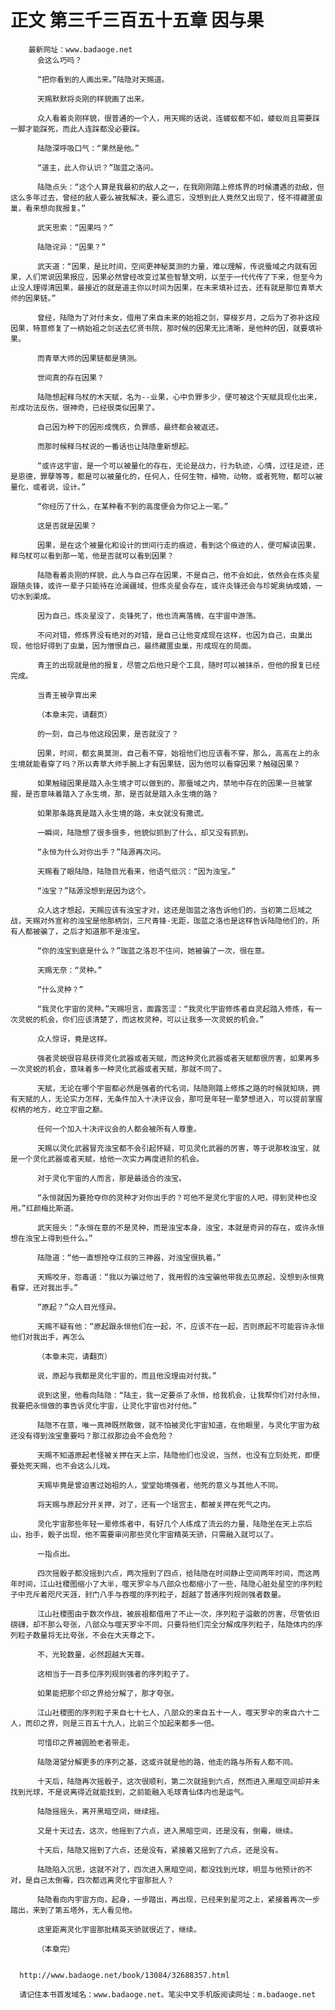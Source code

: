 # 正文 第三千三百五十五章 因与果
        最新网址：www.badaoge.net
          会这么巧吗？
      
          “把你看到的人画出来。”陆隐对天赐道。
      
          天赐默默将炎刚的样貌画了出来。
      
          众人看着炎刚样貌，很普通的一个人，用天赐的话说，连蝼蚁都不如，蝼蚁尚且需要踩一脚才能踩死，而此人连踩都没必要踩。
      
          陆隐深呼吸口气：“果然是他。”
      
          “道主，此人你认识？”珈蓝之洛问。
      
          陆隐点头：“这个人算是我最初的敌人之一，在我刚刚踏上修炼界的时候遭遇的劲敌，但这么多年过去，曾经的敌人要么被我解决，要么遗忘，没想到此人竟然又出现了，怪不得藏匿虫巢，看来想向我报复。”
      
          武天思索：“因果吗？”
      
          陆隐诧异：“因果？”
      
          武天道：“因果，是比时间，空间更神秘莫测的力量，难以理解，传说蜃域之内就有因果，人们常说因果报应，因果必然曾经改变过某些智慧文明，以至于一代代传了下来，但至今为止没人理得清因果，最接近的就是道主你以时间为因果，在未来填补过去，还有就是那位青草大师的因果链。”
      
          曾经，陆隐为了对付未女，借用了来自未来的始祖之剑，穿梭岁月，之后为了弥补这段因果，特意修复了一柄始祖之剑送去忆贤书院，那时候的因果无比清晰，是他种的因，就要填补果。
      
          而青草大师的因果链都是猜测。
      
          世间真的存在因果？
      
          陆隐想起释乌杖的木天赋，名为--业果，心中负罪多少，便可被这个天赋具现化出来，形成功法反伤，很神奇，已经很类似因果了。
      
          自己因为种下的因形成愧疚，负罪感，最终都会被返还。
      
          而那时候释乌杖说的一番话也让陆隐重新想起。
      
          “或许这宇宙，是一个可以被量化的存在，无论是战力，行为轨迹，心情，过往足迹，还是恩德，罪孽等等，都是可以被量化的，任何人，任何生物，植物，动物，或者死物，都可以被量化，或者说，设计。”
      
          “你经历了什么，在某种看不到的高度便会为你记上一笔。”
      
          这是否就是因果？
      
          因果，是在这个被量化和设计的世间行走的痕迹，看到这个痕迹的人，便可解读因果，释乌杖可以看到那一笔，他是否就可以看到因果？
      
          陆隐看着炎刚的样貌，此人与自己存在因果，不是自己，他不会如此，依然会在炼炎星跟随炎锋，或许一辈子只能待在沧澜疆域，但炼炎星会存在，或许炎锋还会与珍妮奥纳成婚，一切水到渠成。
      
          因为自己，炼炎星没了，炎锋死了，他也流离落魄，在宇宙中游荡。
      
          不问对错，修炼界没有绝对的对错，是自己让他变成现在这样，也因为自己，虫巢出现，他恰好得到了虫巢，因为憎恨自己，最终藏匿虫巢，形成现在的局面。
      
          青王的出现就是他的报复，尽管之后他只是个工具，随时可以被抹杀，但他的报复已经完成。
      
          当青王被孕育出来
      
          （本章未完，请翻页）
      
          的一刻，自己与他这段因果，是否就没了？
      
          因果，时间，都玄奥莫测，自己看不穿，始祖他们也应该看不穿，那么，高高在上的永生境就能看穿了吗？所以青草大师手腕上才有因果链，因为他可以看穿因果？触碰因果？
      
          如果触碰因果是踏入永生境才可以做到的，那蜃域之内，禁地中存在的因果一旦被掌握，是否意味着踏入了永生境，那，是否就是踏入永生境的路？
      
          如果那条路真是踏入永生境的路，未女就没有撒谎。
      
          一瞬间，陆隐想了很多很多，他貌似抓到了什么，却又没有抓到。
      
          “永恒为什么对你出手？”陆源再次问。
      
          天赐看了眼陆隐，陆隐目光看来，他语气低沉：“因为浊宝。”
      
          “浊宝？”陆源没想到是因为这个。
      
          众人这才想起，天赐应该有浊宝才对，这还是珈蓝之洛告诉他们的，当初第二厄域之战，天赐对外宣称的浊宝是他那柄剑，三尺青锋-无距，珈蓝之洛也是这样告诉陆隐他们的，所有人都被骗了，之后才知道那不是浊宝。
      
          “你的浊宝到底是什么？”珈蓝之洛忍不住问，她被骗了一次，很在意。
      
          天赐无奈：“灵种。”
      
          “什么灵种？”
      
          “我灵化宇宙的灵种。”天赐坦言，面露苦涩：“我灵化宇宙修炼者自灵起踏入修炼，有一次灵蜕的机会，你们应该清楚了，而这枚灵种，可以让我多一次灵蜕的机会。”
      
          众人惊讶，竟是这样。
      
          强者灵蜕很容易获得灵化武器或者天赋，而这种灵化武器或者天赋都很厉害，如果再多一次灵蜕的机会，意味着多一种灵化武器或者天赋，那就不同了。
      
          天赋，无论在哪个宇宙都必然是强者的代名词，陆隐刚踏上修炼之路的时候就知晓，拥有天赋的人，无论实力怎样，无条件加入十决评议会，那可是年轻一辈梦想进入，可以提前掌握权柄的地方，屹立宇宙之巅。
      
          任何一个加入十决评议会的人都会被所有人尊重。
      
          天赐以灵化武器冒充浊宝都不会引起怀疑，可见灵化武器的厉害，等于说那枚浊宝，就是一个灵化武器或者天赋，给他一次实力再度进阶的机会。
      
          对于灵化宇宙的人而言，那是最适合的浊宝。
      
          “永恒就因为要抢夺你的灵种才对你出手的？可他不是灵化宇宙的人吧，得到灵种也没用。”红颜梅比斯道。
      
          武天摇头：“永恒在意的不是灵种，而是浊宝本身，浊宝，本就是奇异的存在，或许永恒想在浊宝上得到些什么。”
      
          陆隐道：“他一直想抢夺江叔的三神器，对浊宝很执着。”
      
          天赐咬牙，怨毒道：“我以为骗过他了，我用假的浊宝骗他带我去见原起，没想到永恒竟看穿，还对我出手。”
      
          “原起？”众人目光怪异。
      
          天赐不疑有他：“原起跟永恒他们在一起，不，应该不在一起，否则原起不可能容许永恒他们对我出手，再怎么
      
          （本章未完，请翻页）
      
          说，原起与我都是灵化宇宙的，而且他没理由对付我。”
      
          说到这里，他看向陆隐：“陆主，我一定要杀了永恒，给我机会，让我帮你们对付永恒，我要把永恒做的事告诉灵化宇宙，让灵化宇宙也对付他。”
      
          陆隐不在意，唯一真神既然敢做，就不怕被灵化宇宙知道，在他眼里，与灵化宇宙为敌还没有得到浊宝重要吗？那江叔那边会不会危险？
      
          天赐不知道原起老怪被关押在天上宗，陆隐他们也没说，当然，也没有立刻处死，即便要处死天赐，也不会这么儿戏。
      
          天赐毕竟是曾迫害过始祖的人，堂堂始境强者，他死的意义与其他人不同。
      
          将天赐与原起分开关押，对了，还有一个瑶宫主，都被关押在死气之内。
      
          灵化宇宙那些年轻一辈修炼者中，有好几个人练成了流云的力量，陆隐坐在天上宗后山，抬手，骰子出现，他不需要审问那些灵化宇宙精英天骄，只需融入就可以了。
      
          一指点出。
      
          四次摇骰子都没摇到六点，两次摇到了四点，给陆隐在时间静止空间两年时间，而这两年时间，江山社稷图缩小了大半，噬天罗伞与八部众也都缩小了一些，陆隐心脏处星空的序列粒子中充斥着咫尺天涯，封门八手与吞噬的序列粒子，超越了普通序列规则强者数量。
      
          江山社稷图由于数次作战，被辰祖都借用了不止一次，序列粒子溢散的厉害，尽管依旧磅礴，却不那么夸张，八部众与噬天罗伞不同，只要将他们完全分解成序列粒子，陆隐体内的序列粒子数量将无比夸张，不会在大天尊之下。
      
          不，光轮数量，必然超越大天尊。
      
          这相当于一百多位序列规则强者的序列粒子了。
      
          如果能把那个印之界给分解了，那才夸张。
      
          江山社稷图的序列粒子来自七十七人，八部众的来自五十一人，噬天罗伞的来自六十二人，而印之界，则是三百五十九人，比前三个加起来都多一倍。
      
          可惜印之界被圆脸老者带走。
      
          陆隐渴望分解更多的序列之基，这或许就是他的路，他走的路与所有人都不同。
      
          十天后，陆隐再次摇骰子，这次很顺利，第二次就摇到六点，然而进入黑暗空间却并未找到光球，不是说离得近就能找到，之前能融入毛球青仙体内也是运气。
      
          陆隐摇摇头，离开黑暗空间，继续摇。
      
          又是十天过去，这次，他摇到了六点，进入黑暗空间，还是没有，倒霉，继续。
      
          十天后，陆隐又摇到了六点，还是没有，紧接着又摇到了六点，还是没有。
      
          陆隐陷入沉思，这就不对了，四次进入黑暗空间，都没找到光球，明显与他预计的不对，是自己太倒霉，四次都远离灵化宇宙那批人？
      
          陆隐看向内宇宙方向，起身，一步踏出，再出现，已经来到星河之上，紧接着再次一步踏出，来到了第五塔外，无人看见他。
      
          这里距离灵化宇宙那批精英天骄就很近了，继续。
      
          （本章完）
      
      
      http://www.badaoge.net/book/13084/32688357.html
      
      请记住本书首发域名：www.badaoge.net。笔尖中文手机版阅读网址：m.badaoge.net